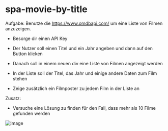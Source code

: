 # spa-movie-by-title

Aufgabe: 
Benutze die https://www.omdbapi.com/ um eine Liste von Filmen anzuzeigen. 

- Besorge dir einen API Key
 
- Der Nutzer soll einen Titel und ein Jahr angeben und dann auf den Button klicken
- Danach soll in einem neuen div eine Liste von Filmen angezeigt werden 
- In der Liste soll der Titel, das Jahr und einige andere Daten zum Film stehen
- Zeige zusätzlich ein Filmposter zu jedem Film in der Liste an

Zusatz: 
- Versuche eine Lösung zu finden für den Fall, dass mehr als 10 Filme gefunden werden

![image](https://user-images.githubusercontent.com/5030629/164462768-e98251a6-65a5-40b3-8a9c-1ff70011482f.png)
